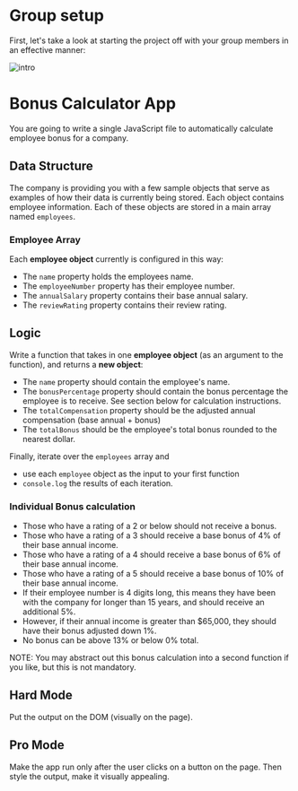 # Group setup

First, let's take a look at starting the project off with your group members in an effective manner:

![intro](quads_week1_example.png)

# Bonus Calculator App

You are going to write a single JavaScript file to automatically calculate employee bonus for a company.

## Data Structure

The company is providing you with a few sample objects that serve as examples of how their data is currently being stored. Each object contains employee information. Each of these objects are stored in a main array named `employees`.

### Employee Array
Each **employee object** currently is configured in this way:

* The `name` property holds the employees name.
* The `employeeNumber` property has their employee number.
* The `annualSalary` property contains their base annual salary.
* The `reviewRating` property contains their review rating.

## Logic
Write a function that takes in one **employee object** (as an argument to the function), and returns a **new object**:

* The `name` property should contain the employee's name.
* The `bonusPercentage` property should contain the bonus percentage the employee is to receive. See section below for calculation instructions.
* The `totalCompensation` property should be the adjusted annual compensation (base annual + bonus)
* The `totalBonus` should be the employee's total bonus rounded to the nearest dollar.

Finally, iterate over the `employees` array and

* use each `employee` object as the input to your first function
* `console.log` the results of each iteration.

### Individual Bonus calculation
- Those who have a rating of a 2 or below should not receive a bonus.
- Those who have a rating of a 3 should receive a base bonus of 4% of their base annual income.
- Those who have a rating of a 4 should receive a base bonus of 6% of their base annual income.
- Those who have a rating of a 5 should receive a base bonus of 10% of their base annual income.
- If their employee number is 4 digits long, this means they have been with the company for longer than 15 years,
and should receive an additional 5%.
- However, if their annual income is greater than $65,000, they should have their bonus adjusted down 1%.
- No bonus can be above 13% or below 0% total.

NOTE: You may abstract out this bonus calculation into a second function if you like, but this is not mandatory.

## Hard Mode
Put the output on the DOM (visually on the page).

## Pro Mode
Make the app run only after the user clicks on a button on the page. Then style the output, make it visually appealing.
